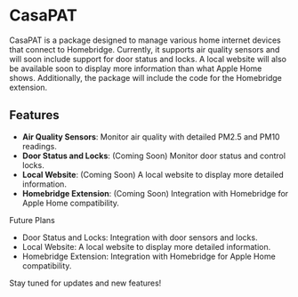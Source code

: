 # CasaPAT

CasaPAT is a package designed to manage various home internet devices that connect to Homebridge. Currently, it supports air quality sensors and will soon include support for door status and locks. A local website will also be available soon to display more information than what Apple Home shows. Additionally, the package will include the code for the Homebridge extension.

## Features

- **Air Quality Sensors**: Monitor air quality with detailed PM2.5 and PM10 readings.
- **Door Status and Locks**: (Coming Soon) Monitor door status and control locks.
- **Local Website**: (Coming Soon) A local website to display more detailed information.
- **Homebridge Extension**: (Coming Soon) Integration with Homebridge for Apple Home compatibility.


Future Plans
* Door Status and Locks: Integration with door sensors and locks.
* Local Website: A local website to display more detailed information.
* Homebridge Extension: Integration with Homebridge for Apple Home compatibility.

Stay tuned for updates and new features!
